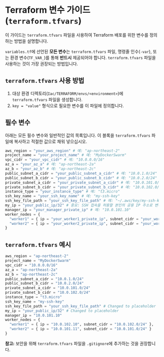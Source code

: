 # Terraform 변수 가이드 (`terraform.tfvars`)

이 가이드는 `terraform.tfvars` 파일을 사용하여 Terraform 배포를 위한 변수를 정의하는 방법을 설명합니다.

`variables.tf`에 선언된 **모든 변수**는 `terraform.tfvars` 파일, 명령줄 인수(`-var`), 또는 환경 변수(`TF_VAR_`)를 통해 **반드시** 제공되어야 합니다. `terraform.tfvars` 파일을 사용하는 것이 가장 권장되는 방법입니다.

## `terraform.tfvars` 사용 방법

1.  대상 환경 디렉토리(`Iac/TERRAFORM/envs/<environment>`)에 `terraform.tfvars` 파일을 생성합니다.
2.  `key = "value"` 형식으로 필요한 변수를 이 파일에 정의합니다.

## 필수 변수

아래는 모든 필수 변수와 일반적인 값의 목록입니다. 이 블록을 `terraform.tfvars` 파일에 복사하고 적절한 값으로 채워 넣으십시오.

```terraform
aws_region = "your_aws_region" # 예: "ap-northeast-2"
project_name = "your_project_name" # 예: "MyDockerSwarm"
vpc_cidr = "your_vpc_cidr" # 예: "10.0.0.0/16"
az_a = "your_az_a" # 예: "ap-northeast-2a"
az_b = "your_az_b" # 예: "ap-northeast-2c"
public_subnet_a_cidr = "your_public_subnet_a_cidr" # 예: "10.0.1.0/24"
public_subnet_b_cidr = "your_public_subnet_b_cidr" # 예: "10.0.2.0/24"
private_subnet_a_cidr = "your_private_subnet_a_cidr" # 예: "10.0.101.0/24"
private_subnet_b_cidr = "your_private_subnet_b_cidr" # 예: "10.0.102.0/24"
instance_type = "your_instance_type" # 예: "t3.micro"
ssh_key_name = "your_ssh_key_name" # 예: "my-ssh-key"
ssh_key_file_path = "your_ssh_key_file_path" # 예: "~/.aws/key/my-ssh-key.pem"
my_ip = "your_public_ip/32" # 중요: SSH 접속을 허용할 본인의 공용 IP 주소로 변경하십시오. 예: "203.0.113.45/32"
manager_ip = "your_manager_private_ip" # 예: "10.0.101.10"
worker_nodes = {
  "worker1" = { ip = "your_worker1_private_ip", subnet_cidr = "your_worker1_subnet_cidr" }, # 예: "10.0.102.10", "10.0.102.0/24"
  "worker2" = { ip = "your_worker2_private_ip", subnet_cidr = "your_worker2_subnet_cidr" }  # 예: "10.0.101.11", "10.0.101.0/24"
}
```

## `terraform.tfvars` 예시

```terraform
aws_region = "ap-northeast-2"
project_name = "MyDockerSwarm"
vpc_cidr = "10.0.0.0/16"
az_a = "ap-northeast-2a"
az_b = "ap-northeast-2c"
public_subnet_a_cidr = "10.0.1.0/24"
public_subnet_b_cidr = "10.0.2.0/24"
private_subnet_a_cidr = "10.0.101.0/24"
private_subnet_b_cidr = "10.0.102.0/24"
instance_type = "t3.micro"
ssh_key_name = "my-ssh-key"
ssh_key_file_path = "your_ssh_key_file_path" # Changed to placeholder
my_ip = "your_public_ip/32" # Changed to placeholder
manager_ip = "10.0.101.10"
worker_nodes = {
  "worker1" = { ip = "10.0.102.10", subnet_cidr = "10.0.102.0/24" },
  "worker2" = { ip = "10.0.101.11", subnet_cidr = "10.0.101.0/24" }
}
```

**참고:** 보안을 위해 `terraform.tfvars` 파일을 `.gitignore`에 추가하는 것을 권장합니다.
